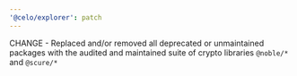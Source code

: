```yaml
---
'@celo/explorer': patch
---
```


CHANGE - Replaced and/or removed all deprecated or unmaintained packages with the audited and maintained suite of crypto libraries `@noble/*` and `@scure/*`
